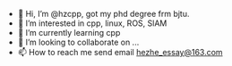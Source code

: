 - 👋 Hi, I’m @hzcpp, got my phd degree frm bjtu.
- 👀 I’m interested in cpp, linux, ROS, SlAM
- 🌱 I’m currently learning cpp
- 💞️ I’m looking to collaborate on ...
- 📫 How to reach me send email hezhe_essay@163.com

<!---
hzcpp/hzcpp is a ✨ special ✨ repository because its `README.md` (this file) appears on your GitHub profile.
You can click the Preview link to take a look at your changes.
--->
